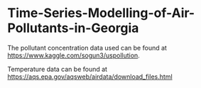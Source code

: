# Time-Series-Modelling-of-Air-Pollutants-in-Georgia

The pollutant concentration data used can be found at https://www.kaggle.com/sogun3/uspollution.

Temperature data can be found at https://aqs.epa.gov/aqsweb/airdata/download_files.html

